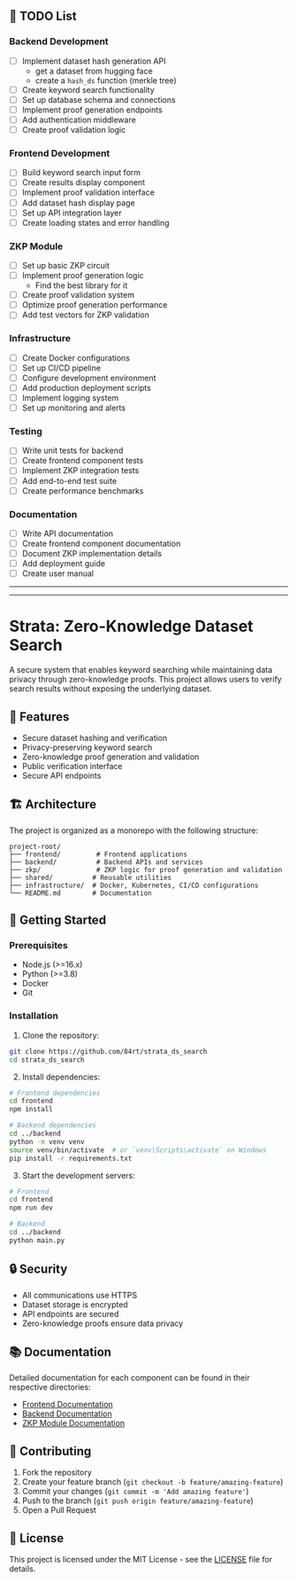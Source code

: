 ## 📝 TODO List

### Backend Development
- [ ] Implement dataset hash generation API
    - get a dataset from hugging face
    - create a `hash_ds` function (merkle tree)
- [ ] Create keyword search functionality
- [ ] Set up database schema and connections
- [ ] Implement proof generation endpoints
- [ ] Add authentication middleware
- [ ] Create proof validation logic

### Frontend Development
- [ ] Build keyword search input form
- [ ] Create results display component
- [ ] Implement proof validation interface
- [ ] Add dataset hash display page
- [ ] Set up API integration layer
- [ ] Create loading states and error handling

### ZKP Module
- [ ] Set up basic ZKP circuit
- [ ] Implement proof generation logic
    - Find the best library for it
- [ ] Create proof validation system
- [ ] Optimize proof generation performance
- [ ] Add test vectors for ZKP validation

### Infrastructure
- [ ] Create Docker configurations
- [ ] Set up CI/CD pipeline
- [ ] Configure development environment
- [ ] Add production deployment scripts
- [ ] Implement logging system
- [ ] Set up monitoring and alerts

### Testing
- [ ] Write unit tests for backend
- [ ] Create frontend component tests
- [ ] Implement ZKP integration tests
- [ ] Add end-to-end test suite
- [ ] Create performance benchmarks

### Documentation
- [ ] Write API documentation
- [ ] Create frontend component documentation
- [ ] Document ZKP implementation details
- [ ] Add deployment guide
- [ ] Create user manual

---
---

# Strata: Zero-Knowledge Dataset Search

A secure system that enables keyword searching while maintaining data privacy through zero-knowledge proofs. This project allows users to verify search results without exposing the underlying dataset.

## 🌟 Features

- Secure dataset hashing and verification
- Privacy-preserving keyword search
- Zero-knowledge proof generation and validation
- Public verification interface
- Secure API endpoints

## 🏗️ Architecture

The project is organized as a monorepo with the following structure:

```
project-root/
├── frontend/         # Frontend applications
├── backend/          # Backend APIs and services
├── zkp/              # ZKP logic for proof generation and validation
├── shared/          # Reusable utilities
├── infrastructure/  # Docker, Kubernetes, CI/CD configurations
└── README.md        # Documentation
```

## 🚀 Getting Started

### Prerequisites

- Node.js (>=16.x)
- Python (>=3.8)
- Docker
- Git

### Installation

1. Clone the repository:
```bash
git clone https://github.com/84rt/strata_ds_search
cd strata_ds_search
```

2. Install dependencies:
```bash
# Frontend dependencies
cd frontend
npm install

# Backend dependencies
cd ../backend
python -m venv venv
source venv/bin/activate  # or `venv\Scripts\activate` on Windows
pip install -r requirements.txt
```

3. Start the development servers:
```bash
# Frontend
cd frontend
npm run dev

# Backend
cd ../backend
python main.py
```

## 🔒 Security

- All communications use HTTPS
- Dataset storage is encrypted
- API endpoints are secured
- Zero-knowledge proofs ensure data privacy

## 📚 Documentation

Detailed documentation for each component can be found in their respective directories:
- [Frontend Documentation](./frontend/README.md)
- [Backend Documentation](./backend/README.md)
- [ZKP Module Documentation](./zkp/README.md)

## 🤝 Contributing

1. Fork the repository
2. Create your feature branch (`git checkout -b feature/amazing-feature`)
3. Commit your changes (`git commit -m 'Add amazing feature'`)
4. Push to the branch (`git push origin feature/amazing-feature`)
5. Open a Pull Request

## 📄 License

This project is licensed under the MIT License - see the [LICENSE](LICENSE) file for details.